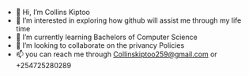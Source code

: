 - 👋 Hi, I’m Collins Kiptoo
- 👀 I’m interested in exploring how github will assist me through my life time
- 🌱 I’m currently learning Bachelors of Computer Science
- 💞️ I’m looking to collaborate on the privancy Policies
- 📫 you can reach me through  Collinskiptoo259@gmail.com  or  +254725280289

<!---
kimcollo234/kimcollo234 is a ✨ special ✨ repository because its `README.md` (this file) appears on your GitHub profile.
You can click the Preview link to take a look at your changes.
--->
